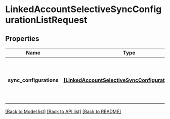 # LinkedAccountSelectiveSyncConfigurationListRequest


## Properties
Name | Type | Description | Notes
------------ | ------------- | ------------- | -------------
**sync_configurations** | [**[LinkedAccountSelectiveSyncConfigurationRequest]**](LinkedAccountSelectiveSyncConfigurationRequest.md) | The selective syncs associated with a linked account. | 

[[Back to Model list]](../README.md#documentation-for-models) [[Back to API list]](../README.md#documentation-for-api-endpoints) [[Back to README]](../README.md)


